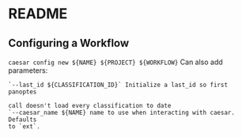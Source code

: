 README
======

Configuring a Workflow
----------------------

`caesar config new ${NAME} ${PROJECT} ${WORKFLOW}`
Can also add parameters:

    `--last_id ${CLASSIFICATION_ID}` Initialize a last_id so first panoptes

    call doesn't load every classification to date
    `--caesar_name ${NAME} name to use when interacting with caesar. Defaults
    to `ext`.
